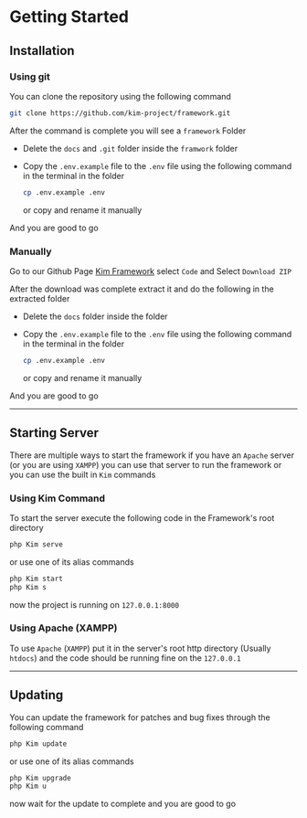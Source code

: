 # Getting Started

## Installation

### Using git

You can clone the repository using the following command

```bash
git clone https://github.com/kim-project/framework.git
```

After the command is complete you will see a `framework` Folder  
  
- Delete the `docs` and `.git` folder inside the `framwork` folder
- Copy the `.env.example` file to the `.env` file using the following command in the terminal in the folder

    ```bash
    cp .env.example .env
    ```

    or copy and rename it manually

And you are good to go

### Manually

Go to our Github Page [Kim Framework](https://github.com/kim-project/framework.git) select `Code` and Select `Download ZIP`
  
After the download was complete extract it and do the following in the extracted folder
  
- Delete the `docs` folder inside the folder
- Copy the `.env.example` file to the `.env` file using the following command in the terminal in the folder

    ```bash
    cp .env.example .env
    ```

    or copy and rename it manually

And you are good to go

-----

## Starting Server

There are multiple ways to start the framework if you have an `Apache` server (or you are using `XAMPP`) you can use that server to run the framework or you can use the built in `Kim` commands

### Using Kim Command

To start the server execute the following code in the Framework's root directory

```bash
php Kim serve
```

or use one of its alias commands

```bash
php Kim start
php Kim s
```

now the project is running on `127.0.0.1:8000`

### Using Apache (XAMPP)

To use `Apache` (`XAMPP`) put it in the server's root http directory (Usually `htdocs`) and the code should be running fine on the `127.0.0.1`

-----

## Updating

You can update the framework for patches and bug fixes through the following command

```bash
php Kim update
```

or use one of its alias commands

```bash
php Kim upgrade
php Kim u
```

now wait for the update to complete and you are good to go

